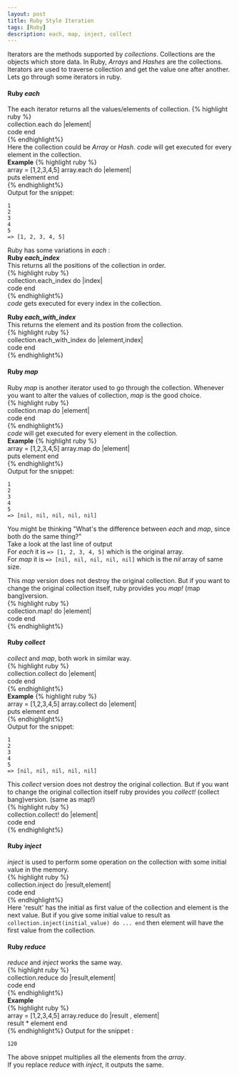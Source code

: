 ```yaml
---
layout: post
title: Ruby Style Iteration
tags: [Ruby]
description: each, map, inject, collect
---  
```

Iterators are the methods supported by _collections_. Collections are the objects which store data. In Ruby, _Arrays_ and _Hashes_ are the collections. Iterators are used to traverse collection and get the value one after another.  
Lets go through some iterators in ruby.  

#### Ruby _each_  
The each iterator returns all the values/elements of collection.
{% highlight ruby %}    
collection.each do |element|   
  code
end  
{% endhighlight%}   
Here the collection could be _Array_ or _Hash_. _code_ will get executed for every element in the collection.  
**Example**
{% highlight ruby %}    
array = [1,2,3,4,5]
array.each do |element|   
  puts element
end  
{% endhighlight%}  
Output for the snippet:  

```     
1  
2  
3  
4  
5  
=> [1, 2, 3, 4, 5]   
```  
Ruby has some variations in _each_ :  
**Ruby _each_index_**  
This returns all the positions of the collection in order.  
{% highlight ruby %}    
collection.each_index do |index|   
  code
end  
{% endhighlight%}   
_code_ gets executed for every index in the collection.  

**Ruby _each_with_index_**  
This returns the element and its postion from the collection.  
{% highlight ruby %}    
collection.each_with_index do |element,index|   
  code
end  
{% endhighlight%}
<!-- _element_ is the element in the collection and _index_ is its index. -->

#### Ruby _map_  
Ruby _map_ is another iterator used to go through the collection. Whenever you want to alter the values of collection, _map_ is the good choice.  
{% highlight ruby %}    
collection.map do |element|   
  code
end  
{% endhighlight%}   
_code_ will get executed for every element in the collection.  
**Example**
{% highlight ruby %}    
array = [1,2,3,4,5]
array.map do |element|   
  puts element
end  
{% endhighlight%}  
Output for the snippet:  

```     
1  
2  
3  
4  
5  
=> [nil, nil, nil, nil, nil]   
```  

You might be thinking "What's the difference between _each_ and _map_, since both do the same thing?"  
Take a look at the last line of output  
For _each_ it is ``` => [1, 2, 3, 4, 5] ``` which is the original array.  
For _map_ it is ``` => [nil, nil, nil, nil, nil] ``` which is the _nil_ array of same size.     

This _map_ version does not destroy the original collection. But if you want to change the original collection itself, ruby provides you _map!_ (map bang)version.  
{% highlight ruby %}    
collection.map! do |element|   
  code
end  
{% endhighlight%}   

#### Ruby _collect_  
_collect_ and _map_, both work in similar way.    
{% highlight ruby %}    
collection.collect do |element|   
  code
end  
{% endhighlight%}  
**Example**
{% highlight ruby %}    
array = [1,2,3,4,5]
array.collect do |element|   
  puts element
end  
{% endhighlight%}  
Output for the snippet:  

```     
1  
2  
3  
4  
5  
=> [nil, nil, nil, nil, nil]   
```  
This _collect_ version does not destroy the original collection. But if you want to change the original collection itself ruby provides you _collect!_ (collect bang)version. (same as map!)  
{% highlight ruby %}    
collection.collect! do |element|   
  code
end  
{% endhighlight%}  

#### Ruby _inject_  
_inject_ is used to perform some operation on the collection with some initial value in the memory.  
{% highlight ruby %}    
collection.inject do |result,element|   
  code
end  
{% endhighlight%}   
Here 'result' has the initial as first value of the collection and element is the next value. But if you give some initial value to result as ``` collection.inject(initial_value) do ... end ``` then element will have the first value from the collection.    

#### Ruby _reduce_  
_reduce_ and _inject_ works the same way.  
{% highlight ruby %}    
collection.reduce do |result,element|   
  code
end  
{% endhighlight%}  
**Example**  
{% highlight ruby %}    
array = [1,2,3,4,5]
array.reduce do |result , element|   
  result * element
end  
{% endhighlight%}
Output for the snippet :  
```  
120  
```  
The above snippet multiplies all the elements from the _array_.  
If you replace _reduce_ with _inject_, it outputs the same.
